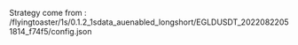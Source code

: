 Strategy come from : /flyingtoaster/1s/0.1.2_1sdata_auenabled_longshort/EGLDUSDT_20220822051814_f74f5/config.json
